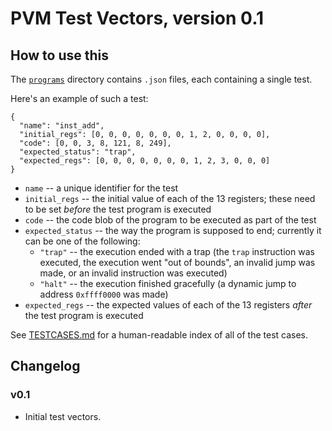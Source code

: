 # PVM Test Vectors, version 0.1

## How to use this

The [`programs`](./programs) directory contains `.json` files, each containing a single test.

Here's an example of such a test:

```
{
  "name": "inst_add",
  "initial_regs": [0, 0, 0, 0, 0, 0, 0, 1, 2, 0, 0, 0, 0],
  "code": [0, 0, 3, 8, 121, 8, 249],
  "expected_status": "trap",
  "expected_regs": [0, 0, 0, 0, 0, 0, 0, 1, 2, 3, 0, 0, 0]
}
```

* `name` -- a unique identifier for the test
* `initial_regs` -- the initial value of each of the 13 registers; these need to be set *before* the test program is executed
* `code` -- the code blob of the program to be executed as part of the test
* `expected_status` -- the way the program is supposed to end; currently it can be one of the following:
   - `"trap"` -- the execution ended with a trap (the `trap` instruction was executed, the execution went "out of bounds", an invalid jump was made, or an invalid instruction was executed)
   - `"halt"` -- the execution finished gracefully (a dynamic jump to address `0xffff0000` was made)
* `expected_regs` -- the expected values of each of the 13 registers *after* the test program is executed

See [TESTCASES.md](./TESTCASES.md) for a human-readable index of all of the test cases.

## Changelog

### v0.1

   * Initial test vectors.
